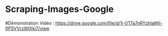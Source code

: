 # Scraping-Images-Google
#Démonstration Video : https://drive.google.com/file/d/1j-0T7a7nRYzhlaWIj-fIPSVVrzWlXki7/view
